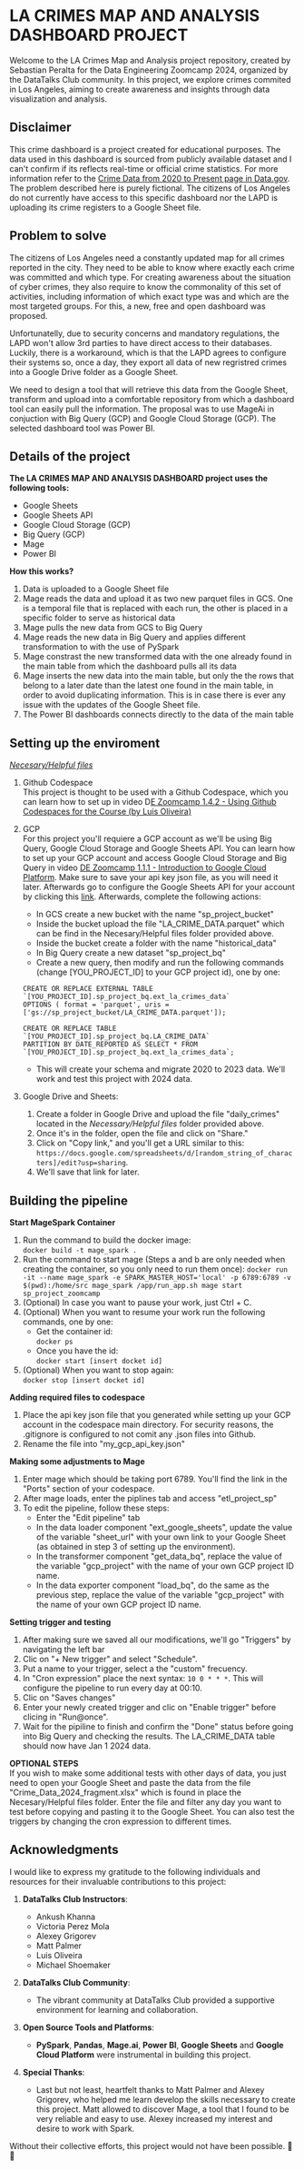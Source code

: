 # LA CRIMES MAP AND ANALYSIS DASHBOARD PROJECT
Welcome to the LA Crimes Map and Analysis project repository, created by Sebastian Peralta for the Data Engineering Zoomcamp 2024, organized by the DataTalks Club community. In this project, we explore crimes commited in Los Angeles, aiming to create awareness and insights through data visualization and analysis.

## Disclaimer

This crime dashboard is a project created for educational purposes. The data used in this dashboard is sourced from publicly available dataset and I can't confirm if its reflects real-time or official crime statistics. For more information refer to the [Crime Data from 2020 to Present page in Data.gov](https://catalog.data.gov/dataset/crime-data-from-2020-to-present). The problem described here is purely fictional. The citizens of Los Angeles do not currently have access to this specific dashboard nor the LAPD is uploading its crime registers to a Google Sheet file.

## Problem to solve

The citizens of Los Angeles need a constantly updated map for all crimes reported in the city. They need to be able to know where exactly each crime was committed and which type. For creating awareness about the situation of cyber crimes, they also require to know the commonality of this set of activities, including information of which exact type was and which are the most targeted groups. For this, a new, free and open dashboard was proposed.

Unfortunatelly, due to security concerns and mandatory regulations, the LAPD won't allow 3rd parties to have direct access to their databases. Luckily, there is a workaround, which is that the LAPD agrees to configure their systems so, once a day, they export all data of new regristred crimes into a Google Drive folder as a Google Sheet.

We need to design a tool that will retrieve this data from the Google Sheet, transform and upload into a comfortable repository from which a dashboard tool can easily pull the information. The proposal was to use MageAi in conjuction with Big Query (GCP) and Google Cloud Storage (GCP). The selected dashboard tool was Power BI. 


## Details of the project

**The LA CRIMES MAP AND ANALYSIS DASHBOARD project uses the following tools:**
- Google Sheets
- Google Sheets API
- Google Cloud Storage (GCP)
- Big Query (GCP)
- Mage
- Power BI

**How this works?**
1) Data is uploaded to a Google Sheet file
2) Mage reads the data and upload it as two new parquet files in GCS. One is a temporal file that is replaced with each run, the other is placed in a specific folder to serve as historical data
3) Mage pulls the new data from GCS to Big Query
4) Mage reads the new data in Big Query and applies different transformation to with the use of PySpark
5) Mage constrast the new transformed data with the one already found in the main table from which the dashboard pulls all its data
6) Mage inserts the new data into the main table, but only the the rows that belong to a later date than the latest one found in the main table, in order to avoid duplicating information. This is in case there is ever any issue with the updates of the Google Sheet file.
7) The Power BI dashboards connects directly to the data of the main table


## Setting up the enviroment

[*Necesary/Helpful files*](https://drive.google.com/drive/folders/1A7cKGeQAQyzHwYU1wLqD_9zFuOK69kq9?usp=sharing)

1. Github Codespace<br>
This project is thought to be used with a Github Codespace, which you can learn how to set up in video D[E Zoomcamp 1.4.2 - Using Github Codespaces for the Course (by Luis Oliveira)](https://www.youtube.com/watch?v=XOSUt8Ih3zA&list=PL3MmuxUbc_hJed7dXYoJw8DoCuVHhGEQb&index=15)

2. GCP<br>
  For this project you'll requiere a GCP account as we'll be using Big Query, Google Cloud Storage and Google Sheets API. You can learn how to set up your GCP account and access Google Cloud Storage and Big Query in video [DE Zoomcamp 1.1.1 - Introduction to Google Cloud Platform](https://www.youtube.com/watch?v=18jIzE41fJ4&list=PL3MmuxUbc_hJed7dXYoJw8DoCuVHhGEQb&index=4). Make sure to save your api key json file, as you will need it later. Afterwards go to configure the Google Sheets API for your account by clicking this [link](https://console.cloud.google.com/apis/library/sheets.googleapis.com). Afterwards, complete the following actions:
    - In GCS create a new bucket with the name "sp_project_bucket"
    - Inside the bucket upload the file "LA_CRIME_DATA.parquet" which can be find in the Necesary/Helpful files folder provided above.
    - Inside the bucket create a folder with the name "historical_data"
    - In Big Query create a new dataset "sp_project_bq"
    - Create a new query, then modify and run the following commands (change [YOU_PROJECT_ID] to your GCP project id), one by one:
    ```
    CREATE OR REPLACE EXTERNAL TABLE `[YOU_PROJECT_ID].sp_project_bq.ext_la_crimes_data` 
    OPTIONS ( format = 'parquet', uris = ['gs://sp_project_bucket/LA_CRIME_DATA.parquet']);
    ```
    ```
    CREATE OR REPLACE TABLE `[YOU_PROJECT_ID].sp_project_bq.LA_CRIME_DATA` 
    PARTITION BY DATE_REPORTED AS SELECT * FROM `[YOU_PROJECT_ID].sp_project_bq.ext_la_crimes_data`;
    ```
    - This will create your schema and migrate 2020 to 2023 data. We'll work and test this project with 2024 data.

3. Google Drive and Sheets:
    1. Create a folder in Google Drive and upload the file "daily_crimes" located in the *Necessary/Helpful files* folder provided above.
    2. Once it's in the folder, open the file and click on "Share."
    3. Click on "Copy link," and you'll get a URL similar to this: `https://docs.google.com/spreadsheets/d/[random_string_of_characters]/edit?usp=sharing`.
    4. We'll save that link for later.


## Building the pipeline

**Start MageSpark Container**<br>
1. Run the command to build the docker image:  
  `docker build -t mage_spark .`
2. Run the command to start mage (Steps a and b are only needed when creating the container, so you only need to run them once):
  `docker run -it --name mage_spark -e SPARK_MASTER_HOST='local' -p 6789:6789 -v $(pwd):/home/src mage_spark /app/run_app.sh mage start sp_project_zoomcamp`
3. (Optional) In case you want to pause your work, just Ctrl + C.
4. (Optional) When you want to resume your work run the following commands, one by one:
    - Get the container id:<br>
  `docker ps`
    - Once you have the id:<br>
  `docker start [insert docket id]`
5. (Optional) When you want to stop again:<br>
  `docker stop [insert docket id]`<br>

**Adding required files to codespace**<br>
1. Place the api key json file that you generated while setting up your GCP account in the codespace main directory. For security reasons, the .gitignore is configured to not comit any .json files into Github.
2. Rename the file into "my_gcp_api_key.json"<br>

**Making some adjustments to Mage**<br>
1. Enter mage which should be taking port 6789. You'll find the link in the "Ports" section of your codespace.
2. After mage loads, enter the piplines tab and access "etl_project_sp"
3. To edit the pipeline, follow these steps:
    - Enter the "Edit pipeline" tab
    - In the data loader component "ext_google_sheets", update the value of the variable "sheet_url" with your own link to your Google Sheet (as obtained in step 3 of setting up the environment).
    - In the transformer component "get_data_bq", replace the value of the variable "gcp_project" with the name of your own GCP project ID name.
    - In the data exporter component "load_bq", do the same as the previous step, replace the value of the variable "gcp_project" with the name of your own GCP project ID name.<br>

**Setting trigger and testing**<br>
1. After making sure we saved all our modifications, we'll go "Triggers" by navigating the left bar 
2. Clic on "+ New trigger" and select "Schedule". 
3. Put a name to your trigger, select a the "custom" frecuency.
4. In "Cron expression" place the next syntax: `10 0 * * *`. This will configure the pipeline to run every day at 00:10.
5. Clic on "Saves changes" 
6. Enter your newly created trigger and clic on "Enable trigger" before clicing in "Run@once". 
7. Wait for the pipiline to finish and confirm the "Done" status before going into Big Query and checking the results. The LA_CRIME_DATA table should now have Jan 1 2024 data.<br>

**OPTIONAL STEPS**
<br>If you wish to make some additional tests with other days of data, you just need to open your Google Sheet and paste the data from the file "Crime_Data_2024_fragment.xlsx" which is found in place the Necesary/Helpful files folder. Enter the file and filter any day you want to test before copying and pasting it to the Google Sheet. You can also test the triggers by changing the cron expression to different times.

## Acknowledgments

I would like to express my gratitude to the following individuals and resources for their invaluable contributions to this project:

1. **DataTalks Club Instructors**:
   - Ankush Khanna
   - Victoria Perez Mola
   - Alexey Grigorev
   - Matt Palmer
   - Luis Oliveira
   - Michael Shoemaker

2. **DataTalks Club Community**:
   - The vibrant community at DataTalks Club provided a supportive environment for learning and collaboration.

3. **Open Source Tools and Platforms**:
   - **PySpark**, **Pandas**, **Mage.ai**, **Power BI**, **Google Sheets** and **Google Cloud Platform** were instrumental in building this project.

4. **Special Thanks**:
   - Last but not least, heartfelt thanks to Matt Palmer and Alexey Grigorev, who helped me learn develop the skills necessary to create this project. Matt allowed to discover Mage, a tool that I found to be very reliable and easy to use. Alexey increased my interest and desire to work with Spark.

Without their collective efforts, this project would not have been possible. 🙌🎉